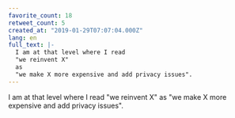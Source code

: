 ```yaml
---
favorite_count: 18
retweet_count: 5
created_at: "2019-01-29T07:07:04.000Z"
lang: en
full_text: |-
  I am at that level where I read 
  "we reinvent X"
  as
  "we make X more expensive and add privacy issues".
---
```


I am at that level where I read "we reinvent X" as "we make X more expensive and
add privacy issues".
